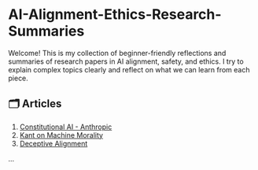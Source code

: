 # AI-Alignment-Ethics-Research-Summaries
Welcome! This is my collection of beginner-friendly reflections and summaries of research papers in AI alignment, safety, and ethics. I try to explain complex topics clearly and reflect on what we can learn from each piece.

## 🗂️ Articles

1. [Constitutional AI - Anthropic](./Constitutional_AI.md/)
2. [Kant on Machine Morality](./Kant%20on%20Machine%20Morality.md)
3. [Deceptive Alignment](./deceptive-alignment/)

...

